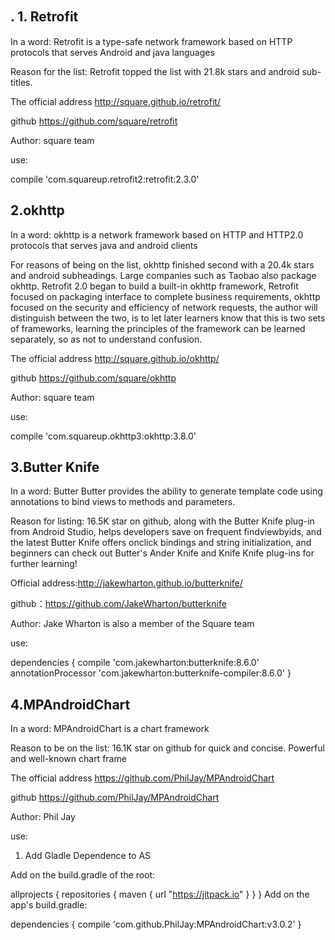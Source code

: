 

## \. 1. Retrofit　　
In a word: Retrofit is a type-safe network framework based on HTTP protocols that serves Android and java languages

Reason for the list: Retrofit topped the list with 21.8k stars and android sub-titles.

The official address http://square.github.io/retrofit/

github https://github.com/square/retrofit

Author: square team

use:

compile 'com.squareup.retrofit2:retrofit:2.3.0'


## 2\.okhttp

In a word: okhttp is a network framework based on HTTP and HTTP2.0 protocols that serves java and android clients

For reasons of being on the list, okhttp finished second with a 20.4k stars and android subheadings. Large companies such as Taobao also package okhttp. Retrofit 2.0 began to build a built-in okhttp framework, Retrofit focused on packaging interface to complete business requirements, okhttp focused on the security and efficiency of network requests, the author will distinguish between the two, is to let later learners know that this is two sets of frameworks, learning the principles of the framework can be learned separately, so as not to understand confusion.

The official address http://square.github.io/okhttp/

github https://github.com/square/okhttp

Author: square team

use:

compile 'com.squareup.okhttp3:okhttp:3.8.0'

## 3\.Butter Knife

In a word: Butter Butter provides the ability to generate template code using annotations to bind views to methods and parameters.

Reason for listing: 16.5K star on github, along with the Butter Knife plug-in from Android Studio, helps developers save on frequent findviewbyids, and the latest Butter Knife offers onclick bindings and string initialization, and beginners can check out Butter's Ander Knife and Knife Knife plug-ins for further learning!

Official address:http://jakewharton.github.io/butterknife/

github：https://github.com/JakeWharton/butterknife

Author: Jake Wharton is also a member of the Square team

use:

dependencies {
  compile 'com.jakewharton:butterknife:8.6.0' annotationProcessor 'com.jakewharton:butterknife-compiler:8.6.0' }

## 4\.MPAndroidChart

In a word: MPAndroidChart is a chart framework

Reason to be on the list: 16.1K star on github for quick and concise. Powerful and well-known chart frame

The official address https://github.com/PhilJay/MPAndroidChart

github https://github.com/PhilJay/MPAndroidChart

Author: Phil Jay

use:

1. Add Gladle Dependence to AS

Add on the build.gradle of the root:

allprojects {
      repositories {
          maven { url "https://jitpack.io" }
      }
  }
Add on the app's build.gradle:

dependencies {
      compile 'com.github.PhilJay:MPAndroidChart:v3.0.2' }
